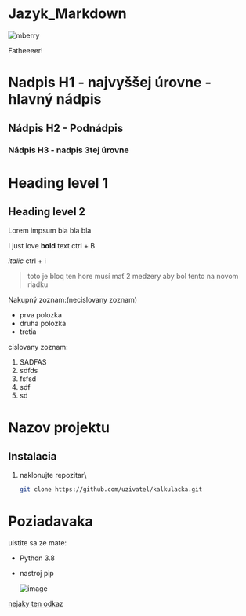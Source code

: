  # Jazyk_Markdown
 ![mberry](https://github.com/user-attachments/assets/29c9aff3-ec7b-4507-b802-f7579405407e)

Fatheeeer!

# Nadpis H1 - najvyššej úrovne - hlavný nádpis

## Nádpis H2 - Podnádpis

### Nádpis H3 - nadpis 3tej úrovne

Heading level 1
===============

Heading level 2
---------------

Lorem impsum bla bla bla 

I just love **bold** text ctrl + B

_italic_ ctrl + i


> toto je bloq
> ten hore musí mať 2 medzery aby bol tento na novom riadku


Nakupný zoznam:(necislovany zoznam)
- prva polozka
- druha polozka
- tretia

cislovany zoznam:
1. SADFAS
2. sdfds
3. fsfsd
4. sdf
5. sd

# Nazov projektu

## Instalacia

1. naklonujte repozitar\
   ```bash
   git clone https://github.com/uzivatel/kalkulacka.git
   ```

# Poziadavaka
uistite sa ze mate:
- Python 3.8
- nastroj pip

  ![image](https://github.com/user-attachments/assets/28eaabac-0acd-4d78-8acd-842a8364f953)



 [nejaky ten odkaz](https://docs.python.org/3/library/stdtypes.html#str.count)
